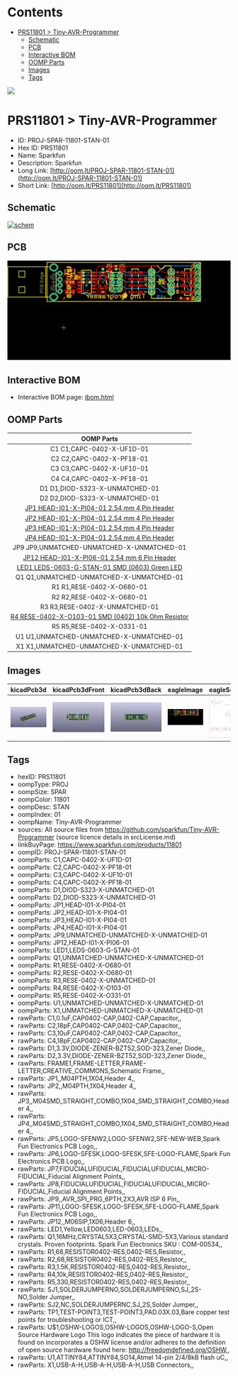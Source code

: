 



Contents
========

* [PRS11801 > Tiny-AVR-Programmer](#prs11801--tiny-avr-programmer)
	* [Schematic](#schematic)
	* [PCB](#pcb)
	* [Interactive BOM](#interactive-bom)
	* [OOMP Parts](#oomp-parts)
	* [Images](#images)
	* [Tags](#tags)
  
![][im]
# PRS11801 > Tiny-AVR-Programmer

- ID: PROJ-SPAR-11801-STAN-01
- Hex ID: PRS11801
- Name: Sparkfun
- Description: Sparkfun
- Long Link: [http://oom.lt/PROJ-SPAR-11801-STAN-01](http://oom.lt/PROJ-SPAR-11801-STAN-01)
- Short Link: [http://oom.lt/PRS11801](http://oom.lt/PRS11801)

## Schematic
  
[![schem](eagleSchemImage.png)](eagleSchemImage.png)
## PCB
  
[![pcb](eagleImage.png)](eagleImage.png)
## Interactive BOM

- Interactive BOM page: [ibom.html](https://htmlpreview.github.io/?https://github.com/oomlout/oomlout_OOMP_projects/blob/main/PROJ-SPAR-11801-STAN-01/kicad/bom/ibom.html)

## OOMP Parts
  

|OOMP Parts|
| :---: |
|C1 C1,CAPC-0402-X-UF1D-01|
|C2 C2,CAPC-0402-X-PF18-01|
|C3 C3,CAPC-0402-X-UF10-01|
|C4 C4,CAPC-0402-X-PF18-01|
|D1 D1,DIOD-S323-X-UNMATCHED-01|
|D2 D2,DIOD-S323-X-UNMATCHED-01|
|[JP1 HEAD-I01-X-PI04-01 2.54 mm 4 Pin Header](https://github.com/oomlout/oomlout_OOMP_parts/tree/main/HEAD-I01-X-PI04-01/)|
|[JP2 HEAD-I01-X-PI04-01 2.54 mm 4 Pin Header](https://github.com/oomlout/oomlout_OOMP_parts/tree/main/HEAD-I01-X-PI04-01/)|
|[JP3 HEAD-I01-X-PI04-01 2.54 mm 4 Pin Header](https://github.com/oomlout/oomlout_OOMP_parts/tree/main/HEAD-I01-X-PI04-01/)|
|[JP4 HEAD-I01-X-PI04-01 2.54 mm 4 Pin Header](https://github.com/oomlout/oomlout_OOMP_parts/tree/main/HEAD-I01-X-PI04-01/)|
|JP9 JP9,UNMATCHED-UNMATCHED-X-UNMATCHED-01|
|[JP12 HEAD-I01-X-PI06-01 2.54 mm 6 Pin Header](https://github.com/oomlout/oomlout_OOMP_parts/tree/main/HEAD-I01-X-PI06-01/)|
|[LED1 LEDS-0603-G-STAN-01 SMD (0603) Green LED](https://github.com/oomlout/oomlout_OOMP_parts/tree/main/LEDS-0603-G-STAN-01/)|
|Q1 Q1,UNMATCHED-UNMATCHED-X-UNMATCHED-01|
|R1 R1,RESE-0402-X-O680-01|
|R2 R2,RESE-0402-X-O680-01|
|R3 R3,RESE-0402-X-UNMATCHED-01|
|[R4 RESE-0402-X-O103-01 SMD (0402) 10k Ohm Resistor](https://github.com/oomlout/oomlout_OOMP_parts/tree/main/RESE-0402-X-O103-01/)|
|R5 R5,RESE-0402-X-O331-01|
|U1 U1,UNMATCHED-UNMATCHED-X-UNMATCHED-01|
|X1 X1,UNMATCHED-UNMATCHED-X-UNMATCHED-01|

## Images
  
  

|kicadPcb3d|kicadPcb3dFront|kicadPcb3dBack|eagleImage|eagleSchemImage|
| :---: | :---: | :---: | :---: | :---: |
|[![kicadPcb3d](kicadPcb3d_140.png)](kicadPcb3d.png)|[![kicadPcb3dFront](kicadPcb3dFront_140.png)](kicadPcb3dFront.png)|[![kicadPcb3dBack](kicadPcb3dBack_140.png)](kicadPcb3dBack.png)|[![eagleImage](eagleImage_140.png)](eagleImage.png)|[![eagleSchemImage](eagleSchemImage_140.png)](eagleSchemImage.png)|

## Tags

- hexID: PRS11801
- oompType: PROJ
- oompSize: SPAR
- oompColor: 11801
- oompDesc: STAN
- oompIndex: 01
- oompName: Tiny-AVR-Programmer
- sources: All source files from https://github.com/sparkfun/Tiny-AVR-Programmer (source licence details in srcLicense.md)
- linkBuyPage: https://www.sparkfun.com/products/11801
- oompID: PROJ-SPAR-11801-STAN-01
- oompParts: C1,CAPC-0402-X-UF1D-01
- oompParts: C2,CAPC-0402-X-PF18-01
- oompParts: C3,CAPC-0402-X-UF10-01
- oompParts: C4,CAPC-0402-X-PF18-01
- oompParts: D1,DIOD-S323-X-UNMATCHED-01
- oompParts: D2,DIOD-S323-X-UNMATCHED-01
- oompParts: JP1,HEAD-I01-X-PI04-01
- oompParts: JP2,HEAD-I01-X-PI04-01
- oompParts: JP3,HEAD-I01-X-PI04-01
- oompParts: JP4,HEAD-I01-X-PI04-01
- oompParts: JP9,UNMATCHED-UNMATCHED-X-UNMATCHED-01
- oompParts: JP12,HEAD-I01-X-PI06-01
- oompParts: LED1,LEDS-0603-G-STAN-01
- oompParts: Q1,UNMATCHED-UNMATCHED-X-UNMATCHED-01
- oompParts: R1,RESE-0402-X-O680-01
- oompParts: R2,RESE-0402-X-O680-01
- oompParts: R3,RESE-0402-X-UNMATCHED-01
- oompParts: R4,RESE-0402-X-O103-01
- oompParts: R5,RESE-0402-X-O331-01
- oompParts: U1,UNMATCHED-UNMATCHED-X-UNMATCHED-01
- oompParts: X1,UNMATCHED-UNMATCHED-X-UNMATCHED-01
- rawParts: C1,0.1uF,CAP0402-CAP,0402-CAP,Capacitor,,
- rawParts: C2,18pF,CAP0402-CAP,0402-CAP,Capacitor,,
- rawParts: C3,10uF,CAP0402-CAP,0402-CAP,Capacitor,,
- rawParts: C4,18pF,CAP0402-CAP,0402-CAP,Capacitor,,
- rawParts: D1,3.3V,DIODE-ZENER-BZT52,SOD-323,Zener Diode,,
- rawParts: D2,3.3V,DIODE-ZENER-BZT52,SOD-323,Zener Diode,,
- rawParts: FRAME1,FRAME-LETTER,FRAME-LETTER,CREATIVE_COMMONS,Schematic Frame,,
- rawParts: JP1,,M04PTH,1X04,Header 4,,
- rawParts: JP2,,M04PTH,1X04,Header 4,,
- rawParts: JP3,,M04SMD_STRAIGHT_COMBO,1X04_SMD_STRAIGHT_COMBO,Header 4,,
- rawParts: JP4,,M04SMD_STRAIGHT_COMBO,1X04_SMD_STRAIGHT_COMBO,Header 4,,
- rawParts: JP5,LOGO-SFENW2,LOGO-SFENW2,SFE-NEW-WEB,Spark Fun Electronics PCB Logo,,
- rawParts: JP6,LOGO-SFESK,LOGO-SFESK,SFE-LOGO-FLAME,Spark Fun Electronics PCB Logo,,
- rawParts: JP7,FIDUCIALUFIDUCIAL,FIDUCIALUFIDUCIAL,MICRO-FIDUCIAL,Fiducial Alignment Points,,
- rawParts: JP8,FIDUCIALUFIDUCIAL,FIDUCIALUFIDUCIAL,MICRO-FIDUCIAL,Fiducial Alignment Points,,
- rawParts: JP9,,AVR_SPI_PRG_6PTH,2X3,AVR ISP 6 Pin,,
- rawParts: JP11,LOGO-SFESK,LOGO-SFESK,SFE-LOGO-FLAME,Spark Fun Electronics PCB Logo,,
- rawParts: JP12,,M06SIP,1X06,Header 6,,
- rawParts: LED1,Yellow,LED0603,LED-0603,LEDs,,
- rawParts: Q1,16MHz,CRYSTAL5X3,CRYSTAL-SMD-5X3,Various standard crystals. Proven footprints. Spark Fun Electronics SKU : COM-00534,,
- rawParts: R1,68,RESISTOR0402-RES,0402-RES,Resistor,,
- rawParts: R2,68,RESISTOR0402-RES,0402-RES,Resistor,,
- rawParts: R3,1.5K,RESISTOR0402-RES,0402-RES,Resistor,,
- rawParts: R4,10k,RESISTOR0402-RES,0402-RES,Resistor,,
- rawParts: R5,330,RESISTOR0402-RES,0402-RES,Resistor,,
- rawParts: SJ1,SOLDERJUMPERNO,SOLDERJUMPERNO,SJ_2S-NO,Solder Jumper,,
- rawParts: SJ2,NC,SOLDERJUMPERNC,SJ_2S,Solder Jumper,,
- rawParts: TP1,TEST-POINT3,TEST-POINT3,PAD.03X.03,Bare copper test points for troubleshooting or ICT,,
- rawParts: U$1,OSHW-LOGOS,OSHW-LOGOS,OSHW-LOGO-S,Open Source Hardware Logo This logo indicates the piece of hardware it is found on incorporates a OSHW license and/or adheres to the definition of open source hardware found here: http://freedomdefined.org/OSHW,,
- rawParts: U1,ATTINY84,ATTINY84,SO14,Atmel 14-pin 2/4/8kB flash uC,,
- rawParts: X1,USB-A-H,USB-A-H,USB-A-H,USB Connectors,,



[im]: kicadPcb3d_450.png
